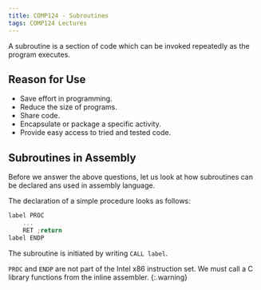 ```yaml
---
title: COMP124 - Subroutines
tags: COMP124 Lectures
---
```

A subroutine is a section of code which can be invoked repeatedly as the program executes.

## Reason for Use
* Save effort in programming.
* Reduce the size of programs.
* Share code.
* Encapsulate or package a specific activity.
* Provide easy access to tried and tested code.

## Subroutines in Assembly
Before we answer the above questions, let us look at how subroutines can be declared ans used in assembly language.

The declaration of a simple procedure looks as follows:

```c
label PROC
	...
	RET	;return
label ENDP
```

The subroutine is initiated by writing `CALL label`.

`PROC` and `ENDP`  are not part of the Intel x86 instruction set. We must call a C library functions from the inline assembler.
{:.warning}